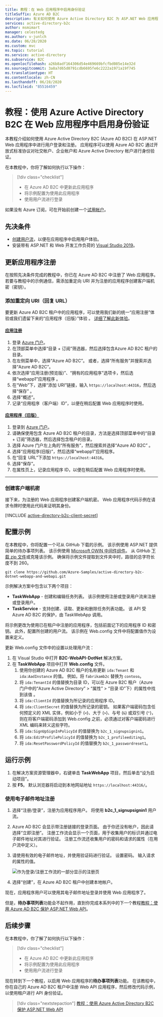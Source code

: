 ```yaml
---
title: 教程：在 Web 应用程序中启用身份验证
titleSuffix: Azure AD B2C
description: 有关如何使用 Azure Active Directory B2C 为 ASP.NET Web 应用程序提供用户登录功能的教程。
services: active-directory-b2c
author: msmimart
manager: celestedg
ms.author: v-junlch
ms.date: 06/28/2020
ms.custom: mvc
ms.topic: tutorial
ms.service: active-directory
ms.subservice: B2C
ms.openlocfilehash: a26b8adf164306d54e469669bfcfbd085e14e32d
ms.sourcegitcommit: 3a8a7d65d0791cdb6695fe6c2222a1971a19f745
ms.translationtype: HT
ms.contentlocale: zh-CN
ms.lasthandoff: 06/28/2020
ms.locfileid: "85516459"
---
```

# <a name="tutorial-enable-authentication-in-a-web-application-using-azure-active-directory-b2c"></a>教程：使用 Azure Active Directory B2C 在 Web 应用程序中启用身份验证

本教程介绍如何使用 Azure Active Directory B2C (Azure AD B2C) 在 ASP.NET Web 应用程序中进行用户登录和注册。 应用程序可以使用 Azure AD B2C 通过开放式标准协议对社交帐户、企业帐户和 Azure Active Directory 帐户进行身份验证。

在本教程中，你将了解如何执行以下操作：

> [!div class="checklist"]
> * 在 Azure AD B2C 中更新此应用程序
> * 将示例配置为使用此应用程序
> * 使用用户流进行登录

如果没有 Azure 订阅，可在开始前创建一个[试用帐户](https://www.azure.cn/pricing/1rmb-trial)。

## <a name="prerequisites"></a>先决条件

* [创建用户流](tutorial-create-user-flows.md)，以便在应用程序中启用用户体验。
* 安装带有 ASP.NET 和 Web 开发工作负荷的 [Visual Studio 2019](https://www.visualstudio.com/downloads/)。

## <a name="update-the-application-registration"></a>更新应用程序注册

在按照先决条件完成的教程中，你已在 Azure AD B2C 中注册了 Web 应用程序。 若要与教程中的示例通信，需添加重定向 URI 并为注册的应用程序创建客户端机密（密钥）。

### <a name="add-a-redirect-uri-reply-url"></a>添加重定向 URI（回复 URL）

要更新 Azure AD B2C 租户中的应用程序，可以使用我们新的统一“应用注册”体验或我们遗留下来的“应用程序（旧版）”体验 。 [详细了解此新体验](/active-directory-b2c/app-registrations-training-guide)。

#### <a name="app-registrations"></a>[应用注册](#tab/app-reg-ga/)

1. 登录 [Azure 门户](https://portal.azure.cn)。
1. 在顶部菜单中选择“目录 + 订阅”筛选器，然后选择包含Azure AD B2C 租户的目录。
1. 在左侧菜单中，选择“Azure AD B2C”。 或者，选择“所有服务”并搜索并选择“Azure AD B2C”。
1. 依次选择“应用注册(预览版)”、“拥有的应用程序”选项卡，然后选择“webapp1”应用程序 。
1. 在“Web”下，选择“添加 URI”链接，输入 `https://localhost:44316`，然后选择“保存”  。
1. 选择“概述”。
1. 记录“应用程序（客户端）ID”，以便在稍后配置 Web 应用程序时使用。

#### <a name="applications-legacy"></a>[应用程序（旧版）](#tab/applications-legacy/)

1. 登录到 [Azure 门户](https://portal.azure.cn)。
1. 请确保使用包含 Azure AD B2C 租户的目录，方法是选择顶部菜单中的“目录 + 订阅”筛选器，然后选择包含租户的目录。
1. 选择 Azure 门户左上角的“所有服务”，然后搜索并选择“Azure AD B2C” 。
1. 选择“应用程序(旧版)”，然后选择“webapp1”应用程序。
1. 在“回复 URL”下添加 `https://localhost:44316`。
1. 选择“保存”。
1. 在属性页上，记录应用程序 ID，以便在稍后配置 Web 应用程序时使用。

* * *

### <a name="create-a-client-secret"></a>创建客户端机密

接下来，为注册的 Web 应用程序创建客户端机密。 Web 应用程序代码示例在请求令牌时使用此代码来证明其身份。

[!INCLUDE [active-directory-b2c-client-secret](../../includes/active-directory-b2c-client-secret.md)]

## <a name="configure-the-sample"></a>配置示例

在本教程中，你将配置一个可从 GitHub 下载的示例。 该示例使用 ASP.NET 提供简单的待办事项列表。 该示例使用 [Microsoft OWIN 中间件组件](https://docs.microsoft.com/aspnet/aspnet/overview/owin-and-katana/)。 从 GitHub [下载 zip 文件](https://github.com/Azure-Samples/active-directory-b2c-dotnet-webapp-and-webapi/archive/master.zip)或克隆该示例。 确保将示例文件提取到文件夹中时，路径的总字符长度不到 260。

```
git clone https://github.com/Azure-Samples/active-directory-b2c-dotnet-webapp-and-webapi.git
```

示例解决方案中包含以下两个项目：

* **TaskWebApp** - 创建和编辑任务列表。 该示例使用注册或登录用户流来注册或登录用户。
* **TaskService** - 支持创建、读取、更新和删除任务列表功能。 该 API 受 Azure AD B2C 的保护，由 TaskWebApp 调用。

将示例更改为使用已在租户中注册的应用程序，包括前面记下的应用程序 ID 和密钥。 此外，配置所创建的用户流。 该示例在 Web.config 文件中将配置值作为设置来定义。

更新 Web.config 文件中的设置以处理用户流：

1. 在 Visual Studio 中打开 **B2C-WebAPI-DotNet** 解决方案。
1. 在 **TaskWebApp** 项目中打开 **Web.config** 文件。
    1. 使用你创建的 Azure AD B2C 租户的名称更新 `ida:Tenant` 和 `ida:AadInstance` 的值。 例如，将 `fabrikamb2c` 替换为 `contoso`。
    1. 将 `ida:TenantId` 的值替换为目录 ID，可以在 Azure B2C 租户（Azure 门户中的“Azure Active Directory” > “属性” > “目录 ID”下）的属性中找到该值  。
    1. 将 `ida:ClientId` 的值替换为所记录的应用程序 ID。
    1. 将 `ida:ClientSecret` 的值替换为所记录的密钥。 如果客户端密码包含任何预定义的 XML 实体，例如小于 (`<`)、大于 (`>`)、与号 (`&`) 或双引号 (`"`)，则在将客户端密码添加到 Web.config 之前，必须通过对客户端密码进行 XML 编码来转义这些字符。
    1. 将 `ida:SignUpSignInPolicyId` 的值替换为 `b2c_1_signupsignin1`。
    1. 将 `ida:EditProfilePolicyId` 的值替换为 `b2c_1_profileediting1`。
    1. 将 `ida:ResetPasswordPolicyId` 的值替换为 `b2c_1_passwordreset1`。

## <a name="run-the-sample"></a>运行示例

1. 在解决方案资源管理器中，右键单击 **TaskWebApp** 项目，然后单击“设为启动项目”。
1. 按 **F5**。 默认浏览器将启动到本地网站地址 `https://localhost:44316/`。

### <a name="sign-up-using-an-email-address"></a>使用电子邮件地址注册

1. 选择“注册/登录”，注册为应用程序用户。 将使用 **b2c_1_signupsignin1** 用户流。
1. Azure AD B2C 会显示带注册链接的登录页面。 由于你还没有帐户，因此请选择“立即注册”。 注册工作流会显示一个页面，用于收集用户的标识并通过电子邮件地址对其进行验证。 注册工作流还收集用户的密码和请求的属性（在用户流中定义）。
1. 请使用有效的电子邮件地址，并使用验证码进行验证。 设置密码。 输入请求的属性的值。

    ![作为登录/注册工作流的一部分显示的注册页](./media/tutorial-web-app-dotnet/sign-up-workflow.PNG)

1. 选择“创建”，在 Azure AD B2C 租户中创建本地帐户。

现在，应用程序用户可以使用其电子邮件地址登录并使用 Web 应用程序了。

但是，**待办事项列表**功能会不起作用，直到你完成本系列中的下一个教程[教程：使用 Azure AD B2C 保护 ASP.NET Web API](tutorial-web-api-dotnet.md)。

## <a name="next-steps"></a>后续步骤

在本教程中，你了解了如何执行以下操作：

> [!div class="checklist"]
> * 在 Azure AD B2C 中更新此应用程序
> * 将示例配置为使用此应用程序
> * 使用用户流进行登录

现在转到下一个教程，以启用 Web 应用程序的**待办事项列表**功能。 在该教程中，你在自己的 Azure AD B2C 租户中注册 Web API 应用程序，然后修改代码示例，以使用租户进行 API 身份验证。

> [!div class="nextstepaction"]
> [教程：使用 Azure Active Directory B2C 保护 ASP.NET Web API](tutorial-web-api-dotnet.md)

